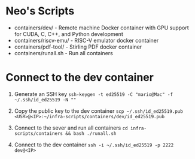 # Neo's Scripts

* containers/dev/ - Remote machine Docker container with GPU support for CUDA, C, C++, and Python development
* containers/riscv-emu/ - RISC-V emulator docker container
* containers/pdf-tool/ - Stirling PDF docker container
* containers/runall.sh - Run all containers

# Connect to the dev container

1. Generate an SSH key
`ssh-keygen -t ed25519 -C "mario@Mac" -f ~/.ssh/id_ed25519 -N ""`

2. Copy the public key to the dev container
`scp ~/.ssh/id_ed25519.pub <USR>@<IP>:~/infra-scripts/containers/dev/id_ed25519.pub`

3. Connect to the sever and run all containers
`cd infra-scripts/containers && bash ./runall.sh`

4. Connect to the dev container
`ssh -i ~/.ssh/id_ed25519 -p 2222 dev@<IP>`